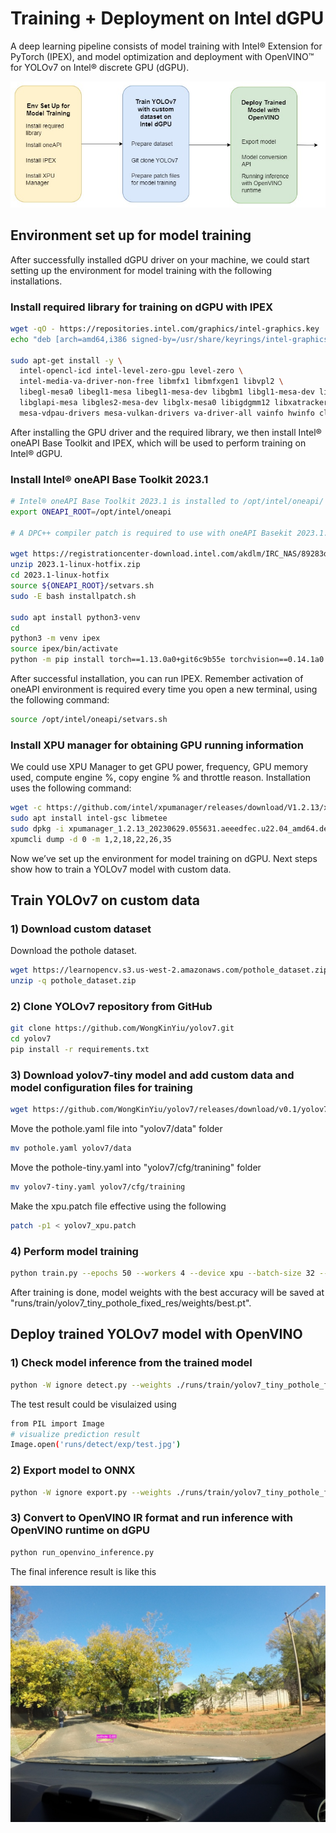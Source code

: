# Training + Deployment on Intel dGPU

A deep learning pipeline consists of model training with Intel® Extension for PyTorch (IPEX), and model optimization and deployment with OpenVINO™ for YOLOv7 on Intel® discrete GPU (dGPU).

![Image_text](https://github.com/zhuo-yoyowz/classification/blob/24c62a825b84fcabe53671c718780178a48c48c5/DL_pipeline.jpg)

## Environment set up for model training

After successfully installed dGPU driver on your machine, we could start setting up the environment for model training with the following installations.

### Install required library for training on dGPU with IPEX

```bash
wget -qO - https://repositories.intel.com/graphics/intel-graphics.key | sudo gpg --dearmor --output /usr/share/keyrings/intel-graphics.gpg
echo "deb [arch=amd64,i386 signed-by=/usr/share/keyrings/intel-graphics.gpg] https://repositories.intel.com/graphics/ubuntu jammy arc" | sudo tee /etc/apt/sources.list.d/intel-gpu-jammy.list

sudo apt-get install -y \
  intel-opencl-icd intel-level-zero-gpu level-zero \
  intel-media-va-driver-non-free libmfx1 libmfxgen1 libvpl2 \
  libegl-mesa0 libegl1-mesa libegl1-mesa-dev libgbm1 libgl1-mesa-dev libgl1-mesa-dri \
  libglapi-mesa libgles2-mesa-dev libglx-mesa0 libigdgmm12 libxatracker2 mesa-va-drivers \
  mesa-vdpau-drivers mesa-vulkan-drivers va-driver-all vainfo hwinfo clinfo
```

After installing the GPU driver and the required library, we then install Intel® oneAPI Base Toolkit and IPEX, which will be used to perform training on Intel® dGPU. 

### Install Intel® oneAPI Base Toolkit 2023.1

```bash
# Intel® oneAPI Base Toolkit 2023.1 is installed to /opt/intel/oneapi/
export ONEAPI_ROOT=/opt/intel/oneapi

# A DPC++ compiler patch is required to use with oneAPI Basekit 2023.1.0. Use the command below to download the patch package.

wget https://registrationcenter-download.intel.com/akdlm/IRC_NAS/89283df8-c667-47b0-b7e1-c4573e37bd3e/2023.1-linux-hotfix.zip
unzip 2023.1-linux-hotfix.zip
cd 2023.1-linux-hotfix
source ${ONEAPI_ROOT}/setvars.sh
sudo -E bash installpatch.sh

sudo apt install python3-venv
cd
python3 -m venv ipex
source ipex/bin/activate
python -m pip install torch==1.13.0a0+git6c9b55e torchvision==0.14.1a0 intel_extension_for_pytorch==1.13.120+xpu -f https://developer.intel.com/ipex-whl-stable-xpu
```

After successful installation, you can run IPEX. Remember activation of oneAPI environment is required every time you open a new terminal, using the following command:
```bash
source /opt/intel/oneapi/setvars.sh
```

### Install XPU manager for obtaining GPU running information
We could use XPU Manager to get GPU power, frequency, GPU memory used, compute engine %, copy engine % and throttle reason. Installation uses the following command:

```bash
wget -c https://github.com/intel/xpumanager/releases/download/V1.2.13/xpumanager_1.2.13_20230629.055631.aeeedfec.u22.04_amd64.deb
sudo apt install intel-gsc libmetee
sudo dpkg -i xpumanager_1.2.13_20230629.055631.aeeedfec.u22.04_amd64.deb
xpumcli dump -d 0 -m 1,2,18,22,26,35
```

Now we’ve set up the environment for model training on dGPU. Next steps show how to train a YOLOv7 model with custom data.
## Train YOLOv7 on custom data

### 1)	Download custom dataset
Download the pothole dataset.

```bash
wget https://learnopencv.s3.us-west-2.amazonaws.com/pothole_dataset.zip
unzip -q pothole_dataset.zip
```

### 2)	Clone YOLOv7 repository from GitHub

```bash
git clone https://github.com/WongKinYiu/yolov7.git
cd yolov7
pip install -r requirements.txt
```

### 3) Download yolov7-tiny model and add custom data and model configuration files for training

```bash
wget https://github.com/WongKinYiu/yolov7/releases/download/v0.1/yolov7-tiny.pt
```

Move the pothole.yaml file into "yolov7/data" folder
```bash
mv pothole.yaml yolov7/data
```

Move the pothole-tiny.yaml into "yolov7/cfg/tranining" folder 
```bash
mv yolov7-tiny.yaml yolov7/cfg/training
```

Make the xpu.patch file effective using the following
```bash
patch -p1 < yolov7_xpu.patch
```

### 4) Perform model training

```bash
python train.py --epochs 50 --workers 4 --device xpu --batch-size 32 --data data/pothole.yaml --img 640 640 --cfg cfg/training/yolov7_pothole-tiny.yaml --weights 'yolov7-tiny.pt' --name yolov7_tiny_pothole_fixed_res --hyp data/hyp.scratch.tiny.yaml
```

After training is done, model weights with the best accuracy will be saved at "runs/train/yolov7_tiny_pothole_fixed_res/weights/best.pt".

## Deploy trained YOLOv7 model with OpenVINO
### 1)	Check model inference from the trained model

```bash
python -W ignore detect.py --weights ./runs/train/yolov7_tiny_pothole_fixed_res/weights/best.pt --conf 0.25 --img-size 640 --source test.jpg
```

The test result could be visulaized using
```bash
from PIL import Image
# visualize prediction result
Image.open('runs/detect/exp/test.jpg')
```

### 2) Export model to ONNX
```bash
python -W ignore export.py --weights ./runs/train/yolov7_tiny_pothole_fixed_res/weights/best.pt --grid
```

### 3) Convert to OpenVINO IR format and run inference with OpenVINO runtime on dGPU
```bash
python run_openvino_inference.py
```
The final inference result is like this

![Image_text](https://github.com/zhuo-yoyowz/classification/blob/master/G0026953.jpg)

